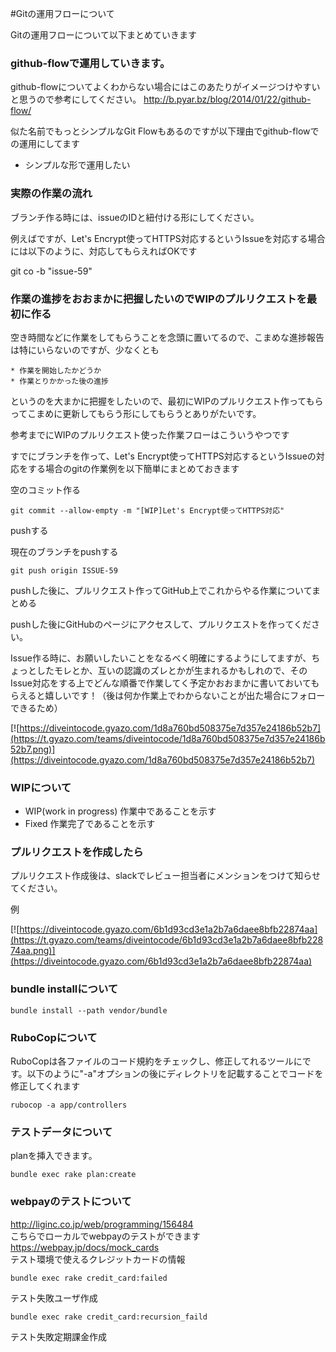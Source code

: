 #Gitの運用フローについて

Gitの運用フローについて以下まとめていきます

### github-flowで運用していきます。

github-flowについてよくわからない場合にはこのあたりがイメージつけやすいと思うので参考にしてください。
http://b.pyar.bz/blog/2014/01/22/github-flow/

似た名前でもっとシンプルなGit Flowもあるのですが以下理由でgithub-flowでの運用にしてます

* シンプルな形で運用したい

### 実際の作業の流れ

ブランチ作る時には、issueのIDと紐付ける形にしてください。

例えばですが、Let's Encrypt使ってHTTPS対応するというIssueを対応する場合には以下のように、対応してもらえればOKです

git co -b "issue-59"

### 作業の進捗をおおまかに把握したいのでWIPのプルリクエストを最初に作る

空き時間などに作業をしてもらうことを念頭に置いてるので、こまめな進捗報告は特にいらないのですが、少なくとも

```
* 作業を開始したかどうか
* 作業とりかかった後の進捗
```

というのを大まかに把握をしたいので、最初にWIPのプルリクエスト作ってもらってこまめに更新してもらう形にしてもらうとありがたいです。

参考までにWIPのプルリクエスト使った作業フローはこういうやつです

すでにブランチを作って、Let's Encrypt使ってHTTPS対応するというIssueの対応をする場合のgitの作業例を以下簡単にまとめておきます

空のコミット作る

```
git commit --allow-empty -m "[WIP]Let's Encrypt使ってHTTPS対応"
```
pushする

現在のブランチをpushする
```
git push origin ISSUE-59
```

pushした後に、プルリクエスト作ってGitHub上でこれからやる作業についてまとめる

pushした後にGitHubのページにアクセスして、プルリクエストを作ってください。

Issue作る時に、お願いしたいことをなるべく明確にするようにしてますが、ちょっとしたモレとか、互いの認識のズレとかが生まれるかもしれので、そのIssue対応をする上でどんな順番で作業してく予定かおおまかに書いておいてもらえると嬉しいです！（後は何か作業上でわからないことが出た場合にフォローできるため）

[![https://diveintocode.gyazo.com/1d8a760bd508375e7d357e24186b52b7](https://t.gyazo.com/teams/diveintocode/1d8a760bd508375e7d357e24186b52b7.png)](https://diveintocode.gyazo.com/1d8a760bd508375e7d357e24186b52b7)


### WIPについて

* WIP(work in progress) 作業中であることを示す  
* Fixed                 作業完了であることを示す　

### プルリクエストを作成したら
プルリクエスト作成後は、slackでレビュー担当者にメンションをつけて知らせてください。

例

[![https://diveintocode.gyazo.com/6b1d93cd3e1a2b7a6daee8bfb22874aa](https://t.gyazo.com/teams/diveintocode/6b1d93cd3e1a2b7a6daee8bfb22874aa.png)](https://diveintocode.gyazo.com/6b1d93cd3e1a2b7a6daee8bfb22874aa)
### bundle installについて  
```
bundle install --path vendor/bundle
```

### RuboCopについて
RuboCopは各ファイルのコード規約をチェックし、修正してれるツールにです。以下のように"-a"オプションの後にディレクトリを記載することでコードを修正してくれます

```
rubocop -a app/controllers
```  
### テストデータについて  
planを挿入できます。  

```
bundle exec rake plan:create  
```
### webpayのテストについて  
http://liginc.co.jp/web/programming/156484  
こちらでローカルでwebpayのテストができます  
https://webpay.jp/docs/mock_cards  
テスト環境で使えるクレジットカードの情報  
```
bundle exec rake credit_card:failed
```  
テスト失敗ユーザ作成  
```
bundle exec rake credit_card:recursion_faild
```
テスト失敗定期課金作成
